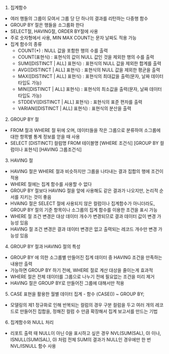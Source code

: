 1. 집계함수
  - 여러 행들의 그룹이 모여서 그룹 당 단 하나의 결과를 리턴하는 다중행 함수
  - GROUP BY 절은 행들을 소그룹화 한다
  - SELECT절, HAVING절, ORDER BY절에 사용
  - 주로 숫자형에서 사용, MIN MAX COUNT는 문자 날짜도 적용 가능
  - 집계 함수의 종류
    - COUNT(*) : NULL 값을 포함한 행의 수를 출력
    - COUNT(표현식) : 표현식의 값이 NULL 값인 것을 제외한 행의 수를 출력
    - SUM([DISTINCT | ALL] 표현식) : 표현식의 NULL 값을 제외한 합계를 출력
    - AVG([DISTINCT | ALL] 표현식) : 표현식의 NULL 값을 제외한 평균을 출력
    - MAX([DISTINCT | ALL] 표현식) : 표현식의 최대값을 출력(문자, 날짜 데이터 타입도 가능)
    - MIN([DISTINCT | ALL] 표현식) : 표현식의 최소값을 출력(문자, 날짜 데이터 타입도 가능)
    - STDDEV([DISTINCT | ALL] 표현식) : 표현식의 표준 편차를 출력
    - VARIAN([DISTINCT | ALL] 표현식) : 표현식의 분산을 출력

2. GROUP BY 절
  - FROM 절과 WHERE 절 뒤에 오며, 데이터들을 작은 그룹으로 분류하여 소그룹에 대한 항목별 통계 정보를 얻을 때 사용
  - SELECT [DISTINCT] 컬럼명 FROM 테이블명 [WHERE 조건식] [GROUP BY 컬럼이나 표현식] [HAVING 그룹조건식]

3. HAVING 절
  - HAVING 절은 WHERE 절과 비슷하지만 그룹을 나타내는 결과 집합의 행에 조건이 적용
  - WHERE 절에는 집계 함수를 사용할 수 없다
  - GROUP BY 절보다 HAVING 절을 앞에 사용해도 같은 결과가 나오지만, 논리적 순서를 지키는 것이 좋음
  - HVAING 절은 SELECT 절에 사용되지 않은 컬럼이나 집계함수가 아니더라도, GROUP BY 절의 기준 항목이나 소그룹의 집계 함수를 이용한 조건을 표시 가능
  - WHERE 절 조건 변경은 대상 데이터 개수가 변경되므로 결과 데이터 값이 변경 가능성 있음
  - HAVING 절 조건 변경은 결과 데이터 변경은 없고 출력되는 레코드 개수만 변경 가능성 있음

4. GROUP BY 절과 HAVING 절의 특성
  - GROUP BY 에 의한 소그룹별 만들어진 집계 데이터 중 HAVING 조건을 만족하는 내용만 출력
  - 가능하면 GROUP BY 하기 전에, WHERE 절로 계산 대상을 줄이는게 효과적
  - WHERE 절은 전체 데이터를 그룹으로 나누기 전에 필요없는 조건을 미리 제거
  - HAVING 절은 GROUP BY로 만들어진 그룹에 대해서만 적용

5. CASE 표현을 활용한 월별 데이터 집계 - 함수 (CASE()) ~ GROUP BY;
  - 모델링의 제1 정규화로 인해 반복되는 컬럼의 경우 구분 컬럼을 두고 여러 개의 레코드로 만들어진 집합을, 정해진 컬럼 수 만큼 확장해서 집계 보고서를 만드는 기법

6. 집계함수와 NULL 처리
  - 리포트 출력 때 NULL이 아닌 0을 표시하고 싶은 경우 NVL(SUM(SAL), 0) 이나, ISNULL(SUM(SAL), 0) 처럼 전체 SUM의 결과가 NULL인 경우에만 한 번 NVL/ISNULL 함수 사용

